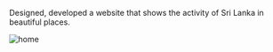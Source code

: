 Designed, developed a website that shows the activity of Sri Lanka in beautiful places.

![home](https://github.com/BeminduJayodha/TravelWebsite/assets/76960054/c0df4b37-3672-4b19-b3da-c64df9f033c7)
